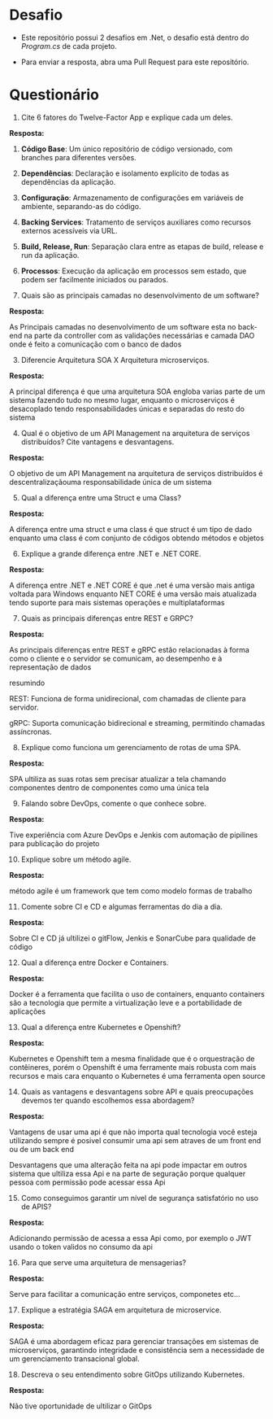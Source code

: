 # Desafio


- Este repositório possui 2 desafios em .Net, o desafio está dentro do _Program.cs_ de cada projeto.

- Para enviar a resposta, abra uma Pull Request para este repositório.



# Questionário



1. Cite 6 fatores do Twelve-Factor App e explique cada um deles.



**Resposta:**



1. **Código Base**: Um único repositório de código versionado, com branches para diferentes versões.

2. **Dependências**: Declaração e isolamento explícito de todas as dependências da aplicação.

3. **Configuração**: Armazenamento de configurações em variáveis de ambiente, separando-as do código.

4. **Backing Services**: Tratamento de serviços auxiliares como recursos externos acessíveis via URL.

5. **Build, Release, Run**: Separação clara entre as etapas de build, release e run da aplicação.

6. **Processos**: Execução da aplicação em processos sem estado, que podem ser facilmente iniciados ou parados.






2. Quais são as principais camadas no desenvolvimento de um software?



**Resposta:**



As Principais camadas no desenvolvimento de um software esta no back-end na parte da controller com as validações necessárias e camada DAO onde é feito a comunicação com o banco de dados 





3. Diferencie Arquitetura SOA X Arquitetura microserviços.



**Resposta:**

A principal diferença é que uma arquitetura SOA engloba varias parte de um sistema fazendo tudo no mesmo lugar, enquanto o microserviços é desacoplado tendo responsabilidades únicas e separadas do resto do sistema





4. Qual é o objetivo de um API Management na arquitetura de serviços distribuídos? Cite vantagens e desvantagens.



**Resposta:**



O objetivo de um API Management na arquitetura de serviços distribuídos é descentralizaçãouma responsabilidade única de um sistema





5. Qual a diferença entre uma Struct e uma Class?





**Resposta:**



A diferença entre uma struct e uma class é que struct  é um tipo de dado enquanto uma class é com conjunto de códigos obtendo métodos e objetos







6. Explique a grande diferença entre .NET e .NET CORE.



**Resposta:**



A diferença entre .NET e .NET CORE é que .net é uma versão mais antiga voltada para Windows enquanto NET CORE é uma versão mais atualizada tendo suporte para mais sistemas operações e multiplataformas



7. Quais as principais diferenças entre REST e GRPC?



**Resposta:**

As principais diferenças entre REST e gRPC estão relacionadas à forma como o cliente e o servidor se comunicam, ao desempenho e à representação de dados

resumindo 

REST: Funciona de forma unidirecional, com chamadas de cliente para servidor.

gRPC: Suporta comunicação bidirecional e streaming, permitindo chamadas assíncronas.





8. Explique como funciona um gerenciamento de rotas de uma SPA.



**Resposta:**

SPA ultiliza as suas rotas sem precisar atualizar a tela chamando componentes dentro de componentes como uma única tela



9. Falando sobre DevOps, comente o que conhece sobre.



**Resposta:**

Tive experiência com Azure DevOps e Jenkis com automação de pipilines para publicação do projeto





10. Explique sobre um método agile.



**Resposta:**



método agile é um framework que tem como modelo formas de trabalho 





11. Comente sobre CI e CD e algumas ferramentas do dia a dia.



**Resposta:**

Sobre CI e CD já ultilizei o gitFlow, Jenkis e SonarCube para qualidade de código





12. Qual a diferença entre Docker e Containers.



**Resposta:**



Docker é a ferramenta que facilita o uso de containers, enquanto containers são a tecnologia que permite a virtualização leve e a portabilidade de aplicações





13. Qual a diferença entre Kubernetes e Openshift?



**Resposta:**



Kubernetes e Openshift tem a mesma finalidade que é o orquestração de contêineres, porém o Openshift é uma ferramente mais robusta com mais recursos e mais cara enquanto o Kubernetes é uma ferramenta open source





14. Quais as vantagens e desvantagens sobre API e quais preocupações devemos ter quando escolhemos essa abordagem?



**Resposta:**



Vantagens de usar uma api é que não importa qual tecnologia você esteja utilizando sempre é posivel consumir uma api sem atraves de um front end ou de um back end

Desvantagens que uma alteração feita na api pode impactar em outros sistema que ultiliza essa Api e na parte de seguração porque qualquer pessoa com permissão pode acessar essa Api





15. Como conseguimos garantir um nível de segurança satisfatório no uso de APIS?





**Resposta:**

Adicionando permissão de acessa a essa Api como, por exemplo o JWT usando o token validos no consumo da api



16. Para que serve uma arquitetura de mensagerias?



**Resposta:**



Serve para facilitar a comunicação entre serviços, componetes etc... 





17. Explique a estratégia SAGA em arquitetura de microservice.



**Resposta:**



SAGA é uma abordagem eficaz para gerenciar transações em sistemas de microserviços, garantindo integridade e consistência sem a necessidade de um gerenciamento transacional global.





18. Descreva o seu entendimento sobre GitOps utilizando Kubernetes.





**Resposta:**



Não tive oportunidade de ultilizar o GitOps
